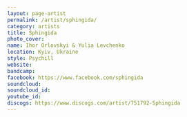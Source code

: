 ```yaml
---
layout: page-artist
permalink: /artist/sphingida/
category: artists
title: Sphingida
photo_cover: 
name: Ihor Orlovskyi & Yulia Levchenko
location: Kyiv, Ukraine
style: Psychill
website: 
bandcamp: 
facebook: https://www.facebook.com/sphingida
soundcloud: 
soundcloud_id: 
youtube_id: 
discogs: https://www.discogs.com/artist/751792-Sphingida
---
```

